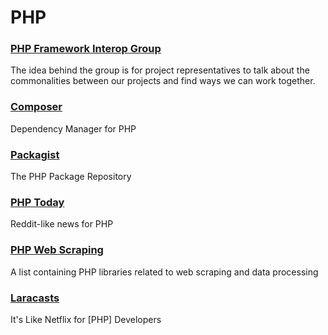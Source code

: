 # PHP


### [PHP Framework Interop Group](http://www.php-fig.org/)
The idea behind the group is for project representatives to talk about the
commonalities between our projects and find ways we can work together.

### [Composer](https://getcomposer.org/)
Dependency Manager for PHP

### [Packagist](https://packagist.org/)
The PHP Package Repository

### [PHP Today](https://www.phptoday.org/)
Reddit-like news for PHP

### [PHP Web Scraping](https://github.com/lorien/awesome-web-scraping/blob/master/php.md)
A list containing PHP libraries related to web scraping and data processing

### [Laracasts](https://laracasts.com/)
It's Like Netflix for [PHP] Developers
